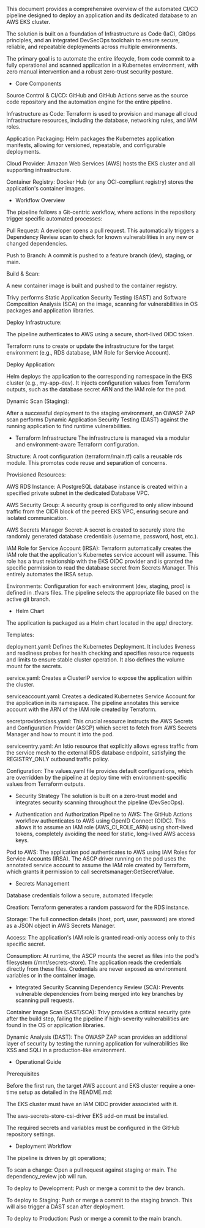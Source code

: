 
This document provides a comprehensive overview of the automated CI/CD pipeline designed to deploy an application and its dedicated database to an AWS EKS cluster.

The solution is built on a foundation of Infrastructure as Code (IaC), GitOps principles, and an integrated DevSecOps toolchain to ensure secure, reliable, and repeatable deployments across multiple environments.

The primary goal is to automate the entire lifecycle, from code commit to a fully operational and scanned application in a Kubernetes environment, with zero manual intervention and a robust zero-trust security posture.

- Core Components
  
Source Control & CI/CD: GitHub and GitHub Actions serve as the source code repository and the automation engine for the entire pipeline.

Infrastructure as Code: Terraform is used to provision and manage all cloud infrastructure resources, including the database, networking rules, and IAM roles.

Application Packaging: Helm packages the Kubernetes application manifests, allowing for versioned, repeatable, and configurable deployments.

Cloud Provider: Amazon Web Services (AWS) hosts the EKS cluster and all supporting infrastructure.

Container Registry: Docker Hub (or any OCI-compliant registry) stores the application's container images.

- Workflow Overview
  
The pipeline follows a Git-centric workflow, where actions in the repository trigger specific automated processes:

Pull Request: A developer opens a pull request. This automatically triggers a Dependency Review scan to check for known vulnerabilities in any new or changed dependencies.

Push to Branch: A commit is pushed to a feature branch (dev), staging, or main.

Build & Scan:

A new container image is built and pushed to the container registry.

Trivy performs Static Application Security Testing (SAST) and Software Composition Analysis (SCA) on the image, scanning for vulnerabilities in OS packages and application libraries.

Deploy Infrastructure:

The pipeline authenticates to AWS using a secure, short-lived OIDC token.

Terraform runs to create or update the infrastructure for the target environment (e.g., RDS database, IAM Role for Service Account).

Deploy Application:

Helm deploys the application to the corresponding namespace in the EKS cluster (e.g., my-app-dev). It injects configuration values from Terraform outputs, such as the database 
secret ARN and the IAM role for the pod.

Dynamic Scan (Staging):

After a successful deployment to the staging environment, an OWASP ZAP scan performs Dynamic Application Security Testing (DAST) against the running application to find runtime 
vulnerabilities.

- Terraform Infrastructure
The infrastructure is managed via a modular and environment-aware Terraform configuration.

Structure: A root configuration (terraform/main.tf) calls a reusable rds module. This promotes code reuse and separation of concerns.

Provisioned Resources:

AWS RDS Instance: A PostgreSQL database instance is created within a specified private subnet in the dedicated Database VPC.

AWS Security Group: A security group is configured to only allow inbound traffic from the CIDR block of the peered EKS VPC, ensuring secure and isolated communication.

AWS Secrets Manager Secret: A secret is created to securely store the randomly generated database credentials (username, password, host, etc.).

IAM Role for Service Account (IRSA): Terraform automatically creates the IAM role that the application's Kubernetes service account will assume. This role has a trust relationship with the EKS OIDC provider and is granted the specific permission to read the database secret from Secrets Manager. This entirely automates the IRSA setup.

Environments: Configuration for each environment (dev, staging, prod) is defined in .tfvars files. The pipeline selects the appropriate file based on the active git branch.

- Helm Chart
  
The application is packaged as a Helm chart located in the app/ directory.

Templates:

deployment.yaml: Defines the Kubernetes Deployment. It includes liveness and readiness probes for health checking and specifies resource requests and limits to ensure stable cluster operation. It also defines the volume mount for the secrets.

service.yaml: Creates a ClusterIP service to expose the application within the cluster.

serviceaccount.yaml: Creates a dedicated Kubernetes Service Account for the application in its namespace. The pipeline annotates this service account with the ARN of the IAM role created by Terraform.

secretproviderclass.yaml: This crucial resource instructs the AWS Secrets and Configuration Provider (ASCP) which secret to fetch from AWS Secrets Manager and how to mount it into the pod.

serviceentry.yaml: An Istio resource that explicitly allows egress traffic from the service mesh to the external RDS database endpoint, satisfying the REGISTRY_ONLY outbound traffic policy.

Configuration: The values.yaml file provides default configurations, which are overridden by the pipeline at deploy time with environment-specific values from Terraform outputs.

- Security Strategy
The solution is built on a zero-trust model and integrates security scanning throughout the pipeline (DevSecOps).

- Authentication and Authorization
Pipeline to AWS: The GitHub Actions workflow authenticates to AWS using OpenID Connect (OIDC). This allows it to assume an IAM role (AWS_CI_ROLE_ARN) using short-lived tokens, completely avoiding the need for static, long-lived AWS access keys.

Pod to AWS: The application pod authenticates to AWS using IAM Roles for Service Accounts (IRSA). The ASCP driver running on the pod uses the annotated service account to assume the IAM role created by Terraform, which grants it permission to call secretsmanager:GetSecretValue.

- Secrets Management
  
Database credentials follow a secure, automated lifecycle:

Creation: Terraform generates a random password for the RDS instance.

Storage: The full connection details (host, port, user, password) are stored as a JSON object in AWS Secrets Manager.

Access: The application's IAM role is granted read-only access only to this specific secret.

Consumption: At runtime, the ASCP mounts the secret as files into the pod's filesystem (/mnt/secrets-store). The application reads the credentials directly from these files. 
Credentials are never exposed as environment variables or in the container image.

- Integrated Security Scanning
Dependency Review (SCA): Prevents vulnerable dependencies from being merged into key branches by scanning pull requests.

Container Image Scan (SAST/SCA): Trivy provides a critical security gate after the build step, failing the pipeline if high-severity vulnerabilities are found in the OS or application libraries.

Dynamic Analysis (DAST): The OWASP ZAP scan provides an additional layer of security by testing the running application for vulnerabilities like XSS and SQLi in a production-like environment.

- Operational Guide

Prerequisites

Before the first run, the target AWS account and EKS cluster require a one-time setup as detailed in the README.md:

The EKS cluster must have an IAM OIDC provider associated with it.

The aws-secrets-store-csi-driver EKS add-on must be installed.

The required secrets and variables must be configured in the GitHub repository settings.

- Deployment Workflow
  
The pipeline is driven by git operations;

To scan a change: Open a pull request against staging or main. The dependency_review job will run.

To deploy to Development: Push or merge a commit to the dev branch.

To deploy to Staging: Push or merge a commit to the staging branch. This will also trigger a DAST scan after deployment.

To deploy to Production: Push or merge a commit to the main branch.
